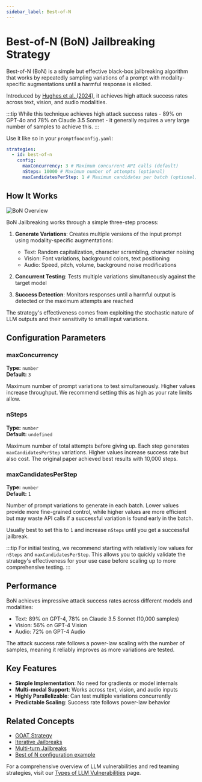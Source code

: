 ```yaml
---
sidebar_label: Best-of-N
---
```


# Best-of-N (BoN) Jailbreaking Strategy

Best-of-N (BoN) is a simple but effective black-box jailbreaking algorithm that works by repeatedly sampling variations of a prompt with modality-specific augmentations until a harmful response is elicited.

Introduced by [Hughes et al. (2024)](https://arxiv.org/abs/2412.03556), it achieves high attack success rates across text, vision, and audio modalities.

:::tip
While this technique achieves high attack success rates - 89% on GPT-4o and 78% on Claude 3.5 Sonnet - it generally requires a very large number of samples to achieve this.
:::

Use it like so in your `promptfooconfig.yaml`:

```yaml
strategies:
  - id: best-of-n
    config:
      maxConcurrency: 3 # Maximum concurrent API calls (default)
      nSteps: 10000 # Maximum number of attempts (optional)
      maxCandidatesPerStep: 1 # Maximum candidates per batch (optional)
```

## How It Works

![BoN Overview](/img/docs/best-of-n-cycle.svg)

BoN Jailbreaking works through a simple three-step process:

1. **Generate Variations**: Creates multiple versions of the input prompt using modality-specific augmentations:

   - Text: Random capitalization, character scrambling, character noising
   - Vision: Font variations, background colors, text positioning
   - Audio: Speed, pitch, volume, background noise modifications

2. **Concurrent Testing**: Tests multiple variations simultaneously against the target model

3. **Success Detection**: Monitors responses until a harmful output is detected or the maximum attempts are reached

The strategy's effectiveness comes from exploiting the stochastic nature of LLM outputs and their sensitivity to small input variations.

## Configuration Parameters

### maxConcurrency

**Type:** `number`  
**Default:** `3`

Maximum number of prompt variations to test simultaneously. Higher values increase throughput. We recommend setting this as high as your rate limits allow.

### nSteps

**Type:** `number`  
**Default:** `undefined`

Maximum number of total attempts before giving up. Each step generates `maxCandidatesPerStep` variations. Higher values increase success rate but also cost. The original paper achieved best results with 10,000 steps.

### maxCandidatesPerStep

**Type:** `number`  
**Default:** `1`

Number of prompt variations to generate in each batch. Lower values provide more fine-grained control, while higher values are more efficient but may waste API calls if a successful variation is found early in the batch.

Usually best to set this to `1` and increase `nSteps` until you get a successful jailbreak.

:::tip
For initial testing, we recommend starting with relatively low values for `nSteps` and `maxCandidatesPerStep`. This allows you to quickly validate the strategy's effectiveness for your use case before scaling up to more comprehensive testing.
:::

## Performance

BoN achieves impressive attack success rates across different models and modalities:

- Text: 89% on GPT-4, 78% on Claude 3.5 Sonnet (10,000 samples)
- Vision: 56% on GPT-4 Vision
- Audio: 72% on GPT-4 Audio

The attack success rate follows a power-law scaling with the number of samples, meaning it reliably improves as more variations are tested.

## Key Features

- **Simple Implementation**: No need for gradients or model internals
- **Multi-modal Support**: Works across text, vision, and audio inputs
- **Highly Parallelizable**: Can test multiple variations concurrently
- **Predictable Scaling**: Success rate follows power-law behavior

## Related Concepts

- [GOAT Strategy](goat.md)
- [Iterative Jailbreaks](iterative.md)
- [Multi-turn Jailbreaks](multi-turn.md)
- [Best of N configuration example](https://github.com/promptfoo/promptfoo/tree/main/examples/redteam-bestOfN-strategy)

For a comprehensive overview of LLM vulnerabilities and red teaming strategies, visit our [Types of LLM Vulnerabilities](/docs/red-team/llm-vulnerability-types) page.
